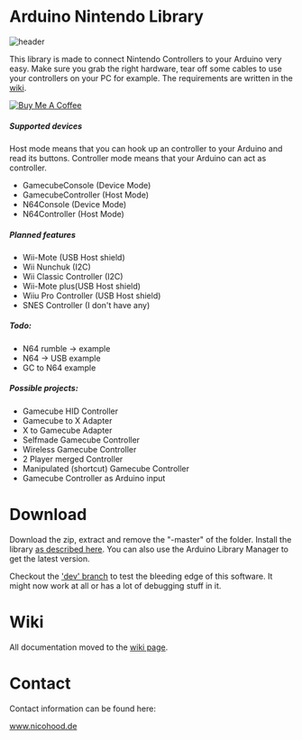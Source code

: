 Arduino Nintendo Library
========================

![header](header.jpg)

This library is made to connect Nintendo Controllers to your Arduino very easy.
Make sure you grab the right hardware, tear off some cables to use your controllers
on your PC for example. The requirements are written in the [wiki](https://github.com/NicoHood/Nintendo/wiki).

<a href="https://www.buymeacoffee.com/nicohood" target="_blank"><img src="https://www.buymeacoffee.com/assets/img/custom_images/orange_img.png" alt="Buy Me A Coffee" style="height: auto !important;width: auto !important;" ></a>

##### Supported devices
Host mode means that you can hook up an controller to your Arduino and read its buttons.
Controller mode means that your Arduino can act as controller.

* GamecubeConsole (Device Mode)
* GamecubeController (Host Mode)
* N64Console (Device Mode)
* N64Controller (Host Mode)

##### Planned features
* Wii-Mote (USB Host shield)
* Wii Nunchuk (I2C)
* Wii Classic Controller (I2C)
* Wii-Mote plus(USB Host shield)
* Wiiu Pro Controller (USB Host shield)
* SNES Controller (I don't have any)

##### Todo:
* N64 rumble -> example
* N64 -> USB example
* GC to N64 example

##### Possible projects:
* Gamecube HID Controller
* Gamecube to X Adapter
* X to Gamecube Adapter
* Selfmade Gamecube Controller
* Wireless Gamecube Controller
* 2 Player merged Controller
* Manipulated (shortcut) Gamecube Controller
* Gamecube Controller as Arduino input

Download
========

Download the zip, extract and remove the "-master" of the folder.
Install the library [as described here](http://arduino.cc/en/pmwiki.php?n=Guide/Libraries).
You can also use the Arduino Library Manager to get the latest version.

Checkout the ['dev' branch](https://github.com/NicoHood/Nintendo/tree/dev) to test the bleeding edge of this software. It might now work at all or has a lot of debugging stuff in it.

Wiki
====

All documentation moved to the [wiki page](https://github.com/NicoHood/Nintendo/wiki).

Contact
=======

Contact information can be found here:

www.nicohood.de
